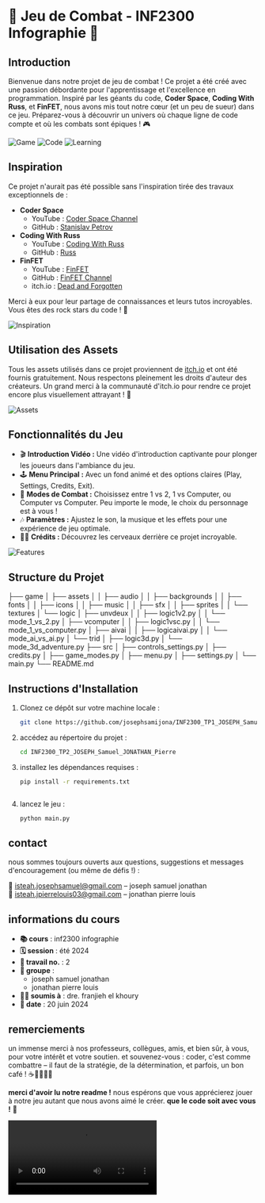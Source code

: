# 🥋 Jeu de Combat - INF2300 Infographie 🥋

## Introduction
Bienvenue dans notre projet de jeu de combat ! Ce projet a été créé avec une passion débordante pour l'apprentissage et l'excellence en programmation. Inspiré par les géants du code, **Coder Space**, **Coding With Russ**, et **FinFET**, nous avons mis tout notre cœur (et un peu de sueur) dans ce jeu. Préparez-vous à découvrir un univers où chaque ligne de code compte et où les combats sont épiques ! 🎮

![Game](https://img.shields.io/badge/GAME-Awesome-blue)
![Code](https://img.shields.io/badge/CODE-100%25-brightgreen)
![Learning](https://img.shields.io/badge/LEARNING-Fun-yellow)

## Inspiration
Ce projet n'aurait pas été possible sans l'inspiration tirée des travaux exceptionnels de :
- **Coder Space**
  - YouTube : [Coder Space Channel](https://www.youtube.com/@CoderSpaceChannel)
  - GitHub : [Stanislav Petrov](https://github.com/StanislavPetrovV)
- **Coding With Russ**
  - YouTube : [Coding With Russ](https://www.youtube.com/@CodingWithRuss)
  - GitHub : [Russ](https://github.com/russs123)
- **FinFET**
  - YouTube : [FinFET](https://www.youtube.com/@FinFET)
  - GitHub : [FinFET Channel](https://github.com/FinFetChannel)
  - itch.io : [Dead and Forgotten](https://finfetchannel.itch.io/dead-and)

Merci à eux pour leur partage de connaissances et leurs tutos incroyables. Vous êtes des rock stars du code ! 🤘

![Inspiration](https://img.shields.io/badge/INSPIRATION-High-blueviolet)

## Utilisation des Assets
Tous les assets utilisés dans ce projet proviennent de [itch.io](https://itch.io/) et ont été fournis gratuitement. Nous respectons pleinement les droits d'auteur des créateurs. Un grand merci à la communauté d'itch.io pour rendre ce projet encore plus visuellement attrayant ! 🎨

![Assets](https://img.shields.io/badge/ASSETS-itch.io-orange)

## Fonctionnalités du Jeu
- 🎬 **Introduction Vidéo :** Une vidéo d'introduction captivante pour plonger les joueurs dans l'ambiance du jeu.
- 🕹️ **Menu Principal :** Avec un fond animé et des options claires (Play, Settings, Credits, Exit).
- 🥊 **Modes de Combat :** Choisissez entre 1 vs 2, 1 vs Computer, ou Computer vs Computer. Peu importe le mode, le choix du personnage est à vous !
- 🎶 **Paramètres :** Ajustez le son, la musique et les effets pour une expérience de jeu optimale.
- 👨‍💻 **Crédits :** Découvrez les cerveaux derrière ce projet incroyable.

![Features](https://img.shields.io/badge/FEATURES-Awesome-red)

## Structure du Projet
├── game
│ ├── assets
│ │ ├── audio
│ │ ├── backgrounds
│ │ ├── fonts
│ │ ├── icons
│ │ ├── music
│ │ ├── sfx
│ │ ├── sprites
│ │ └── textures
│ └── logic
│ ├── unvdeux
│ │ ├── logic1v2.py
│ │ └── mode_1_vs_2.py
│ ├── vcomputer
│ │ ├── logic1vsc.py
│ │ └── mode_1_vs_computer.py
│ ├── aivai
│ │ ├── logicaivai.py
│ │ └── mode_ai_vs_ai.py
│ └── trid
│ ├── logic3d.py
│ └── mode_3d_adventure.py
├── src
│ ├── controls_settings.py
│ ├── credits.py
│ ├── game_modes.py
│ ├── menu.py
│ ├── settings.py
│ └── main.py
└── README.md

## Instructions d'Installation

1. Clonez ce dépôt sur votre machine locale :
   ```sh
   git clone https://github.com/josephsamijona/INF2300_TP1_JOSEPH_Samuel_JONATHAN_Pierre.git

2. accédez au répertoire du projet : 
   ```sh
   cd INF2300_TP2_JOSEPH_Samuel_JONATHAN_Pierre

3. installez les dépendances requises : 
   ```sh
   pip install -r requirements.txt



4. lancez le jeu : 
   ```sh
   python main.py


## contact
nous sommes toujours ouverts aux questions, suggestions et messages d'encouragement (ou même de défis !) :

📧 [isteah.josephsamuel@gmail.com](mailto:isteah.josephsamuel@gmail.com) – joseph samuel jonathan  
📧 [isteah.jpierrelouis03@gmail.com](mailto:isteah.jpierrelouis03@gmail.com) – jonathan pierre louis

## informations du cours
- **📚 cours** : inf2300 infographie  
- **🗓 session** : été 2024  
- **📄 travail no.** : 2  
- **👥 groupe** :
  - joseph samuel jonathan
  - jonathan pierre louis
- **👩‍🏫 soumis à** : dre. franjieh el khoury  
- **📅 date** : 20 juin 2024

## remerciements
un immense merci à nos professeurs, collègues, amis, et bien sûr, à vous, pour votre intérêt et votre soutien. et souvenez-vous : coder, c'est comme combattre – il faut de la stratégie, de la détermination, et parfois, un bon café ! ☕👨‍💻👩‍💻

**merci d'avoir lu notre readme !** nous espérons que vous apprécierez jouer à notre jeu autant que nous avons aimé le créer. **que le code soit avec vous !** 🚀

![thank you](https://github.com/josephsamijona/INF2300_TP1_JOSEPH_Samuel_JONATHAN_Pierre/raw/main/game/assets/video/Sunrise_animation.mp4)


